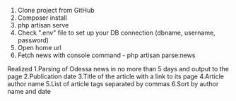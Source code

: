 1. Clone project from GitHub
2. Composer install
3. php artisan serve
4. Check ".env" file to set up your DB connection (dbname, username, password)
5. Open home url
6. Fetch news with console command - php artisan parse:news

Realized
1.Parsing of Odessa news in no more than 5 days and output to the page
2.Publication date
3.Title of the article with a link to its page
4.Article author name
5.List of article tags separated by commas
6.Sort by author name and date
